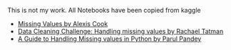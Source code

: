 This is not my work. All Notebooks have been copied from kaggle
* [Missing Values by Alexis Cook](https://www.kaggle.com/alexisbcook/missing-values)
* [Data Cleaning Challenge: Handling missing values by Rachael Tatman](https://www.kaggle.com/rtatman/data-cleaning-challenge-handling-missing-values)
* [A Guide to Handling Missing values in Python by Parul Pandey](https://www.kaggle.com/parulpandey/a-guide-to-handling-missing-values-in-python)
